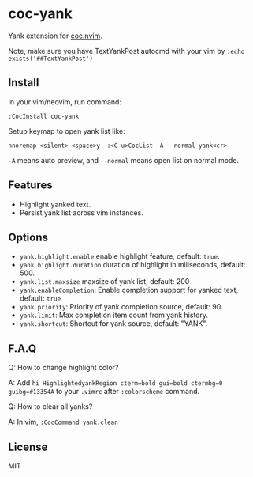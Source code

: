 # coc-yank

Yank extension for [coc.nvim](https://github.com/neoclide/coc.nvim).

Note, make sure you have TextYankPost autocmd with your vim by
`:echo exists('##TextYankPost')`

## Install

In your vim/neovim, run command:

```
:CocInstall coc-yank
```

Setup keymap to open yank list like:

```
nnoremap <silent> <space>y  :<C-u>CocList -A --normal yank<cr>
```

`-A` means auto preview, and `--normal` means open list on normal mode.

## Features

- Highlight yanked text.
- Persist yank list across vim instances.

## Options

- `yank.highlight.enable` enable highlight feature, default: `true`.
- `yank.highlight.duration` duration of highlight in miliseconds, default: 500.
- `yank.list.maxsize` maxsize of yank list, default: 200
- `yank.enableCompletion`: Enable completion support for yanked text, default: `true`
- `yank.priority`: Priority of yank completion source, default: 90.
- `yank.limit`: Max completion item count from yank history.
- `yank.shortcut`: Shortcut for yank source, default: "YANK".

## F.A.Q

Q: How to change highlight color?

A: Add `hi HighlightedyankRegion cterm=bold gui=bold ctermbg=0 guibg=#13354A` to your
`.vimrc` after `:colorscheme` command.

Q: How to clear all yanks?

A: In vim, `:CocCommand yank.clean`

## License

MIT
